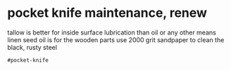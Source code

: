 # pocket knife maintenance, renew

tallow is better for inside surface lubrication than oil or any other means
linen seed oil is for the wooden parts
use 2000 grit sandpaper to clean the black, rusty steel

    #pocket-knife
